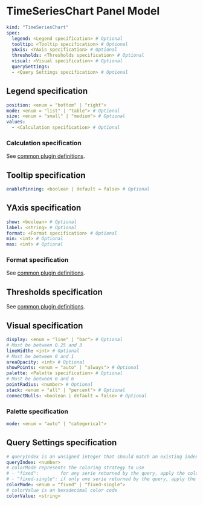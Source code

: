 # TimeSeriesChart Panel Model

```yaml
kind: "TimeSeriesChart"
spec:
  legend: <Legend specification> # Optional
  tooltip: <Tooltip specification> # Optional
  yAxis: <YAxis specification> # Optional
  thresholds: <Thresholds specification> # Optional
  visual: <Visual specification> # Optional
  querySettings:
  - <Query Settings specification> # Optional
```

## Legend specification

```yaml
position: <enum = "bottom" | "right">
mode: <enum = "list" | "table"> # Optional
size: <enum = "small" | "medium"> # Optional
values:
  - <Calculation specification> # Optional
```

### Calculation specification

See [common plugin definitions](https://github.com/perses/perses/blob/main/docs/plugins/common.md#calculation-specification).

## Tooltip specification

```yaml
enablePinning: <boolean | default = false> # Optional
```

## YAxis specification

```yaml
show: <boolean> # Optional
label: <string> # Optional
format: <Format specification> # Optional
min: <int> # Optional
max: <int> # Optional
```
### Format specification

See [common plugin definitions](https://github.com/perses/perses/blob/main/docs/plugins/common.md#format-specification).

## Thresholds specification

See [common plugin definitions](https://github.com/perses/perses/blob/main/docs/plugins/common.md#thresholds-specification).

## Visual specification

```yaml
display: <enum = "line" | "bar"> # Optional
# Must be between 0.25 and 3
lineWidth: <int> # Optional
# Must be between 0 and 1
areaOpacity: <int> # Optional
showPoints: <enum = "auto" | "always"> # Optional
palette: <Palette specification> # Optional
# Must be between 0 and 6
pointRadius: <number> # Optional
stack: <enum = "all" | "percent"> # Optional
connectNulls: <boolean | default = false> # Optional
```

### Palette specification

```yaml
mode: <enum = "auto" | "categorical">
```

## Query Settings specification

```yaml
# queryIndex is an unsigned integer that should match an existing index in the panel's `queries` array
queryIndex: <number>
# colorMode represents the coloring strategy to use
# - "fixed":        for any serie returned by the query, apply the colorValue defined
# - "fixed-single": if only one serie returned by the query, apply the colorValue defined, otherwise do nothing
colorMode: <enum = "fixed" | "fixed-single">
# colorValue is an hexadecimal color code
colorValue: <string>
```